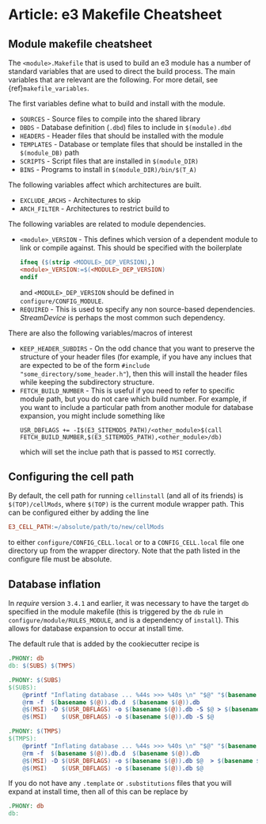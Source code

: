 # Article: e3 Makefile Cheatsheet

## Module makefile cheatsheet

The `<module>.Makefile` that is used to build an e3 module has a number of standard variables that are used to direct the build process. The main variables that are relevant are the following. For more detail, see {ref}`makefile_variables`.

The first variables define what to build and install with the module.
* `SOURCES` - Source files to compile into the shared library
* `DBDS` - Database definition (`.dbd`) files to include in `$(module).dbd`
* `HEADERS` - Header files that should be installed with the module
* `TEMPLATES` - Database or template files that should be installed in the `$(module_DB)` path
* `SCRIPTS` - Script files that are installed in `$(module_DIR)`
* `BINS` - Programs to install in `$(module_DIR)/bin/$(T_A)`

The following variables affect which architectures are built.
* `EXCLUDE_ARCHS` - Architectures to skip
* `ARCH_FILTER` - Architectures to restrict build to

The following variables are related to module dependencies.
* `<module>_VERSION` - This defines which version of a dependent module to link or compile against. This should be specified with the boilerplate
  ```makefile
  ifneq ($(strip <MODULE>_DEP_VERSION),)
  <module>_VERSION:=$(<MODULE>_DEP_VERSION)
  endif
  ```
  and `<MODULE>_DEP_VERSION` should be defined in `configure/CONFIG_MODULE`.
* `REQUIRED` - This is used to specify any non source-based dependencies. *StreamDevice* is perhaps the most common such dependency.

There are also the following variables/macros of interest
* `KEEP_HEADER_SUBDIRS` - On the odd chance that you want to preserve the structure of your header files (for example, if you have any inclues that are expected to be of the form `#include "some_directory/some_header.h"`), then this will install the header files while keeping the subdirectory structure.
* `FETCH_BUILD_NUMBER` - This is useful if you need to refer to specific module path, but you do not care which build number. For example, if you want to include a particular path from another module for database expansion, you might include something like
  ```make
  USR_DBFLAGS += -I$(E3_SITEMODS_PATH)/<other_module>$(call FETCH_BUILD_NUMBER,$(E3_SITEMODS_PATH),<other_module>/db)
  ```
  which will set the inclue path that is passed to `MSI` correctly.

## Configuring the cell path

By default, the cell path for running `cellinstall` (and all of its friends) is `$(TOP)/cellMods`, where `$(TOP)` is the current module wrapper path. This can be configured either by adding the line
```makefile
E3_CELL_PATH:=/absolute/path/to/new/cellMods
```
to either `configure/CONFIG_CELL.local` or to a `CONFIG_CELL.local` file one directory up from the wrapper directory. Note that the path listed in the configure file must be absolute.

## Database inflation

In *require* version `3.4.1` and earlier, it was necessary to have the target `db` specified in the module makefile (this is triggered by the `db` rule in `configure/module/RULES_MODULE`, and is a dependency of `install`). This allows for database expansion to occur at install time.

The default rule that is added by the cookiecutter recipe is
```makefile
.PHONY: db
db: $(SUBS) $(TMPS)

.PHONY: $(SUBS)
$(SUBS):
	@printf "Inflating database ... %44s >>> %40s \n" "$@" "$(basename $(@)).db"
	@rm -f  $(basename $(@)).db.d  $(basename $(@)).db
	@$(MSI) -D $(USR_DBFLAGS) -o $(basename $(@)).db -S $@ > $(basename $(@)).db.d
	@$(MSI)    $(USR_DBFLAGS) -o $(basename $(@)).db -S $@

.PHONY: $(TMPS)
$(TMPS):
	@printf "Inflating database ... %44s >>> %40s \n" "$@" "$(basename $(@)).db"
	@rm -f  $(basename $(@)).db.d  $(basename $(@)).db
	@$(MSI) -D $(USR_DBFLAGS) -o $(basename $(@)).db $@  > $(basename $(@)).db.d
	@$(MSI)    $(USR_DBFLAGS) -o $(basename $(@)).db $@
```
If you do not have any `.template` or `.substitutions` files that you will expand at install time, then all of this can be replace by
```makefile
.PHONY: db
db:
```